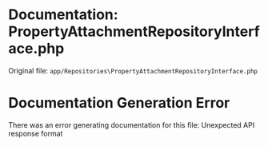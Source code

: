 # Documentation: PropertyAttachmentRepositoryInterface.php

Original file: `app/Repositories\PropertyAttachmentRepositoryInterface.php`

# Documentation Generation Error

There was an error generating documentation for this file: Unexpected API response format